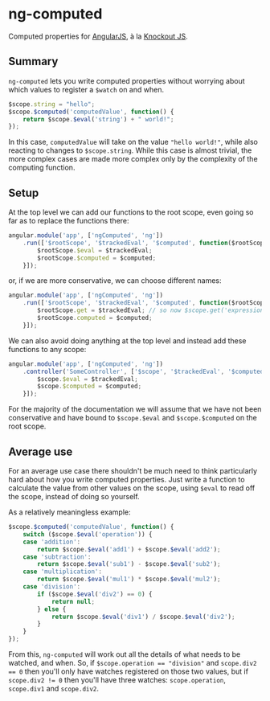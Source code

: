 # ng-computed

Computed properties for [AngularJS][1], à la [Knockout JS][2].

[1]: http://angularjs.org/
[2]: http://knockoutjs.com/


## Summary

`ng-computed` lets you write computed properties without worrying
about which values to register a `$watch` on and when.

```javascript
$scope.string = "hello";
$scope.$computed('computedValue', function() {
    return $scope.$eval('string') + " world!";
});
```

In this case, `computedValue` will take on the value `"hello world!"`,
while also reacting to changes to `$scope.string`. While this case is
almost trivial, the more complex cases are made more complex only by
the complexity of the computing function.

## Setup

At the top level we can add our functions to the root scope, even
going so far as to replace the functions there:

```javascript
angular.module('app', ['ngComputed', 'ng'])
    .run(['$rootScope', '$trackedEval', '$computed', function($rootScope, $trackedEval, $computed) {
        $rootScope.$eval = $trackedEval;
        $rootScope.$computed = $computed;
    }]);
```

or, if we are more conservative, we can choose different names:

```javascript
angular.module('app', ['ngComputed', 'ng'])
    .run(['$rootScope', '$trackedEval', '$computed', function($rootScope, $trackedEval, $computed) {
        $rootScope.get = $trackedEval; // so now $scope.get('expression') fetches tracked values
        $rootScope.computed = $computed;
    }]);
```

We can also avoid doing anything at the top level and instead add
these functions to any scope:

```javascript
angular.module('app', ['ngComputed', 'ng'])
    .controller('SomeController', ['$scope', '$trackedEval', '$computed', function($scope, $trackedEval, $computed) {
        $scope.$eval = $trackedEval;
        $scope.$computed = $computed;
    }]);
```

For the majority of the documentation we will assume that we have not
been conservative and have bound to `$scope.$eval` and
`$scope.$computed` on the root scope.

## Average use

For an average use case there shouldn't be much need to think
particularly hard about how you write computed properties. Just write
a function to calculate the value from other values on the scope,
using `$eval` to read off the scope, instead of doing so yourself.

As a relatively meaningless example:

```javascript
$scope.$computed('computedValue', function() {
    switch ($scope.$eval('operation')) {
    case 'addition':
        return $scope.$eval('add1') + $scope.$eval('add2');
    case 'subtraction':
        return $scope.$eval('sub1') - $scope.$eval('sub2');
    case 'multiplication':
        return $scope.$eval('mul1') * $scope.$eval('mul2');
    case 'division':
        if ($scope.$eval('div2') == 0) {
            return null;
        } else {
            return $scope.$eval('div1') / $scope.$eval('div2');
        }
    }
});
```

From this, `ng-computed` will work out all the details of what needs
to be watched, and when. So, if `$scope.operation == "division"` and
`scope.div2 == 0` then you'll only have watches registered on those
two values, but if `scope.div2 != 0` then you'll have three watches:
`scope.operation`, `scope.div1` and `scope.div2`.
